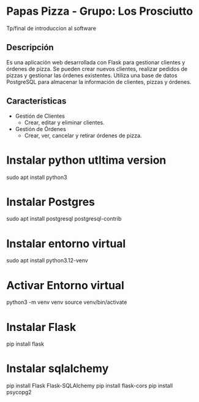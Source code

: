 # Papas Pizza - Grupo: Los Prosciutto
Tp/final de introduccion al software

## Descripción

Es una aplicación web desarrollada con Flask para gestionar clientes y órdenes de pizza. Se pueden crear nuevos clientes, realizar pedidos de pizzas y gestionar las órdenes existentes. Utiliza una base de datos PostgreSQL para almacenar la información de clientes, pizzas y órdenes.

## Características

- Gestión de Clientes
  - Crear, editar y eliminar clientes.
- Gestión de Órdenes
  - Crear, ver, cancelar y retirar órdenes de pizza.

# Instalar python utltima version
sudo apt install python3

# Instalar Postgres
sudo apt install postgresql postgresql-contrib

# Instalar entorno virtual
sudo apt install python3.12-venv

# Activar Entorno virtual
python3 -m venv venv
source venv/bin/activate

# Instalar Flask
pip install flask

# Instalar sqlalchemy
pip install Flask Flask-SQLAlchemy
pip install flask-cors
pip install psycopg2
